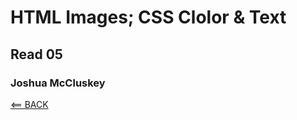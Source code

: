 # HTML Images; CSS Clolor & Text

## Read 05

### Joshua McCluskey








[<== BACK](reading-notes/README.md)
